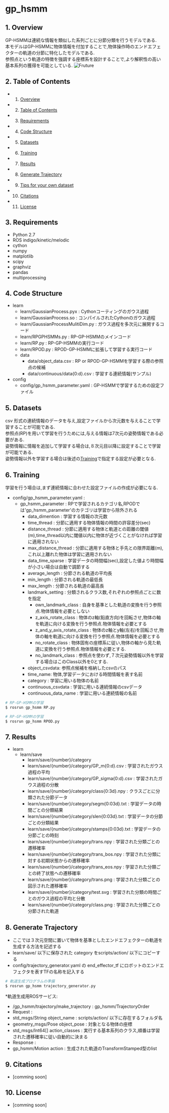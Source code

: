 # gp_hsmm

##  1. <a name='Overview'></a>Overview
GP-HSMMは連続な情報を類似した系列ごとに分節分類を行うモデルである.  
本モデルはGP-HSMMに物体情報を付加することで,物体操作時のエンドエフェクターの軌道の分節に特化したモデルである.  
参照点という軌道の特徴を強調する座標系を設計することで,より解釈性の高い基本系列の獲得を可能としている.
![Fruture](https://user-images.githubusercontent.com/28037675/76589881-e8642680-652e-11ea-8d23-433b39b0c36f.png)
##  2. <a name='TableofContents'></a>Table of Contents
<!-- vscode-markdown-toc -->
* 1. [Overview](#Overview)
* 2. [Table of Contents](#TableofContents)
* 3. [Requirements](#Requirements)
* 4. [Code Structure](#CodeStructure)
* 5. [Datasets](#Datasets)
* 6. [Training](#Training)
* 7. [Results](#Training)
* 8. [Generate Trajectory](#GenerateTrajectory)
* 9. [Tips for your own dataset](#TipsforyourownDataset)
* 10. [Citations](#Citations)
* 11. [License](#Requirement)

<!-- vscode-markdown-toc-config
	numbering=true
	autoSave=true
	/vscode-markdown-toc-config -->
<!-- /vscode-markdown-toc -->


##  3. <a name='Requirements'></a>Requirements
- Python 2.7
- ROS indigo/kinetic/melodic
- cython
- numpy
- matplotlib
- scipy
- graphviz
- pandas
- multiprocessing
## 4. <a name='Code Structure'></a>Code Structure  
- learn
    - learn/GaussianProcess.pyx : Cythonコーティングのガウス過程
    - learn/GaussianProcess.so : コンパイルされたCythonのガウス過程
    - learn/GaussianProcessMulitiDim.py : ガウス過程を多次元に展開するコード
    - learn/RPGPHSMMs.py : RP-GP-HSMMのメインコード
    - learn/RP.py : RP-GP-HSMMの実行コード
    - learn/RPOD.py : RPOD-GP-HSMMに拡張して学習する実行コード
    - data
        - data/object_data.csv : RP or RPOD-GP-HSMMを学習する際の参照点の候補
        - data/continuous/data{0:d}.csv : 学習する連続情報(サンプル)
- config
    - config/gp_hsmm_parameter.yaml : GP-HSMMで学習するための設定ファイル
##  5. <a name='Datasets'></a>Datasets
csv 形式の連続情報のデータを与え,設定ファイルから次元数を与えることで学習することが可能である.  
参照点(RP)を用いて学習を行うためには,与える情報は7次元の姿勢情報である必要がある.  
姿勢情報に情報を追加して学習する場合は,８次元目以降に設定することで学習が可能である.  
姿勢情報以外を学習する場合は後述の[Training](#Training)で指定する設定が必要となる.
### 

##  6. <a name='Training'></a>Training
学習を行う場合は,まず連続情報に合わせた設定ファイルの作成が必要になる.
- config/gp_hsmm_parameter.yaml :  
    - gp_hsmm_parameter : RPで学習されるカテゴリ名,RPODでは'gp_hsmm_parameter'のカテゴリは学習から除外される  
        - data_dimention : 学習する情報の次元数  
        - time_thread : 分節に適用する物体情報の時間の許容差分(sec)  
        - distance_thread : 分節に適用する物体と軌道との距離の閾値(m),time_thread以内に閾値以内に物体が近づくことがなければ学習に適用されない  
        - max_distance_thread : 分節に適用する物体と手先との限界距離(m),これ以上離れた物体は学習に適用されない  
        - data_time_sparse : 学習データの時間幅(sec),設定した値より時間幅が小さい場合は自動で調節する  
        - average_length : 分節される軌道の平均長  
        - min_length : 分節される軌道の最低長  
        - max_length : 分節される軌道の最高長  
        - landmark_setting : 分類されるクラス数,それぞれの参照点ごとに数を指定
            - own_landmark_class : 自身を基準とした軌道の変換を行う参照点.物体情報を必要としない
            - z_axis_rotate_class : 物体のz軸(鉛直方向)を回転させ,物体の軸を軌道に向ける変換を行う参照点.物体情報を必要とする
            - z_and_y_axis_rotate_class : 物体のz軸とy軸(左右)を回転させ,物体の軸を軌道に向ける変換を行う参照点.物体情報を必要とする
            - no_rotate_class : 物体固有の座標系に従い,物体の軸から見た軌道に変換を行う参照点.物体情報を必要とする.
            - no_landmark_class : 参照点を使わず,７次元姿勢情報以外を学習する場合はこのClass以外を0とする.
        - object_csvdata: 参照点候補を格納したcsvのパス
        - time_name: 物体,学習データにおける時間情報を表す名前
        - category : 学習に用いる物体の名前
        - continuous_csvdata : 学習に用いる連続情報のcsvデータ
        - continuous_data_name : 学習に用いる連続情報の名前
  
```bash
# RP-GP-HSMMの学習  
$ rosrun gp_hsmm RP.py
```  

```bash
# RP-GP-HSMMの学習  
$ rosrun gp_hsmm RPOD.py
```  

##  7. <a name='Results'></a>Results
- learn
    - learn/save
        - learn/save/{number}/category
        - learn/save/{number}/category/GP_m{0:d}.csv : 学習されたガウス過程の平均
        - learn/save/{number}/category/GP_sigma{0:d}.csv : 学習されたガウス過程の分散
        - learn/save/{number}/category/class{0:3d}.npy : クラスごとに分類された分節データ
        - learn/save/{number}/category/segm{0:03d}.txt : 学習データの時間ごとの分類結果
        - learn/save/{number}/category/slen{0:03d}.txt : 学習データの分節ごとの分類結果
        - learn/save/{number}/category/stamps{0:03d}.txt : 学習データの分節ごとの時刻
        - learn/save/{number}/category/trans.npy : 学習された分類ごとの遷移確率
        - learn/save/{number}/category/trans_bos.npy : 学習された分類に対する初期状態からの遷移確率
        - learn/save/{number}/category/trans_eos.npy : 学習された分類ごとの終了状態への遷移確率
        - learn/save/{number}/category/trans.png : 学習された分類ごとの図示された遷移確率
        - learn/save/{number}/category/test.svg : 学習された分類の時間ごとのガウス過程の平均と分散
        - learn/save/{number}/category/class.png : 学習された分類ごとの分節された軌道

##  8. <a name='GenerateTrajectory'></a>Generate Trajectory
* ここでは３次元空間に置いて物体を基準としたエンドエフェクターの軌道を生成する方法を記述する
* learn/save/ 以下に保存された category をscripts/action/ 以下にコピーする
* config/trajectory_generator.yaml の end_effector_tf にロボットのエンドエフェクタを表すTFの名称を記入する
```bash
# 軌道生成プログラムの準備  
$ rosrun gp_hsmm trajectory_generator.py
```  
*軌道生成用ROSサービス: 
- /gp_hsmm/trajectory/make_trajectory : gp_hsmm/TrajectoryOrder
 - Request :
  - std_msgs/String object_name : scripts/action/ 以下に存在するフォルダ名
  - geometry_msgs/Pose object_pose : 対象となる物体の座標
  - std_msgs/Int64[] action_classes : 実行する基本系列のクラス,順番は学習された遷移確率に従い自動的に決まる
 - Response : 
  - gp_hsmm/Motion action : 生成された軌道のTransformStamped型のlist
##  9. <a name='Citations'></a>Citations
* [comming soon]
##  10. <a name='License'></a>License
* [comming soon]